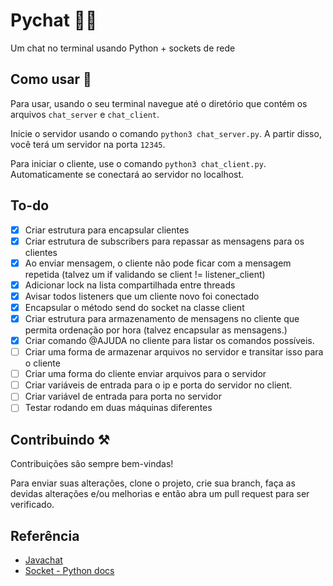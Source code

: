 
# Pychat 🐍💬

Um chat no terminal usando Python + sockets de rede


## Como usar 🤔

Para usar, usando o seu terminal navegue até o diretório que contém os arquivos `chat_server` e `chat_client`.

Inicie o servidor usando o comando `python3 chat_server.py`. A partir disso, você terá um servidor na porta `12345`.

Para iniciar o cliente, use o comando `python3 chat_client.py`. Automaticamente se conectará ao servidor no localhost.

## To-do
- [x]  Criar estrutura para encapsular clientes
- [x]  Criar estrutura de subscribers para repassar as mensagens para os clientes
- [x]  Ao enviar mensagem, o cliente não pode ficar com a mensagem repetida (talvez um if validando se client != listener_client)
- [x]  Adicionar lock na lista compartilhada entre threads
- [x]  Avisar todos listeners que um cliente novo foi conectado
- [x]  Encapsular o método send do socket na classe client
- [x]  Criar estrutura para armazenamento de mensagens no cliente que permita ordenação por hora (talvez encapsular as mensagens.)
- [x]  Criar comando @AJUDA no cliente para listar os comandos possíveis.
- [ ]  Criar uma forma de armazenar arquivos no servidor e transitar isso para o cliente
- [ ]  Criar uma forma do cliente enviar arquivos para o servidor
- [ ]  Criar variáveis de entrada para o ip e porta do servidor no client.
- [ ]  Criar variável de entrada para porta no servidor
- [ ]  Testar rodando em duas máquinas diferentes
 
## Contribuindo ⚒️

Contribuições são sempre bem-vindas!

Para enviar suas alterações, clone o projeto, crie sua branch, faça as devidas alterações e/ou melhorias e então abra um pull request para ser verificado. 
## Referência

 - [Javachat](https://github.com/viniciusfinger/javachat)
 - [Socket - Python docs](https://docs.python.org/3/library/socket.html)

